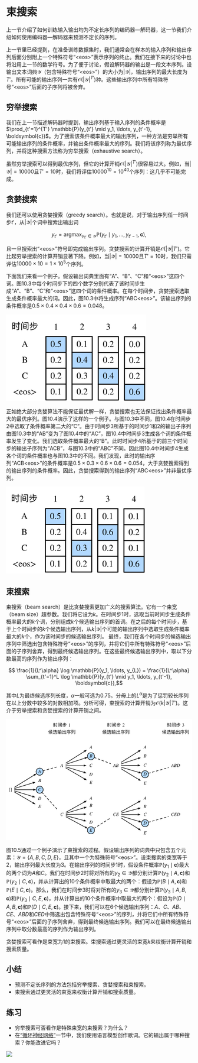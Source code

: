 # 束搜索

上一节介绍了如何训练输入输出均为不定长序列的编码器—解码器，这一节我们介绍如何使用编码器—解码器来预测不定长的序列。

上一节里已经提到，在准备训练数据集时，我们通常会在样本的输入序列和输出序列后面分别附上一个特殊符号“&lt;eos&gt;”表示序列的终止。我们在接下来的讨论中也将沿用上一节的数学符号。为了便于讨论，假设解码器的输出是一段文本序列。设输出文本词典$\mathcal{Y}$（包含特殊符号“&lt;eos&gt;”）的大小为$\left|\mathcal{Y}\right|$，输出序列的最大长度为$T'$。所有可能的输出序列一共有$\mathcal{O}(\left|\mathcal{Y}\right|^{T'})$种。这些输出序列中所有特殊符号“&lt;eos&gt;”后面的子序列将被舍弃。



## 穷举搜索

我们在上一节描述解码器时提到，输出序列基于输入序列的条件概率是$\prod_{t'=1}^{T'} \mathbb{P}(y_{t'} \mid y_1, \ldots, y_{t'-1}, \boldsymbol{c})$。为了搜索该条件概率最大的输出序列，一种方法是穷举所有可能输出序列的条件概率，并输出条件概率最大的序列。我们将该序列称为最优序列，并将这种搜索方法称为穷举搜索（exhaustive search）。

虽然穷举搜索可以得到最优序列，但它的计算开销$\mathcal{O}(\left|\mathcal{Y}\right|^{T'})$很容易过大。例如，当$|\mathcal{Y}|=10000$且$T'=10$时，我们将评估$10000^{10} = 10^{40}$个序列：这几乎不可能完成。



## 贪婪搜索

我们还可以使用贪婪搜索（greedy search）。也就是说，对于输出序列任一时间步$t'$，从$|\mathcal{Y}|$个词中搜索出输出词

$$y_{t'} = \text{argmax}_{y_{t'} \in \mathcal{Y}} \mathbb{P}(y_{t'} \mid y_1, \ldots, y_{t'-1}, \boldsymbol{c}),$$

且一旦搜索出“&lt;eos&gt;”符号即完成输出序列。贪婪搜索的计算开销是$\mathcal{O}(\left|\mathcal{Y}\right|T')$。它比起穷举搜索的计算开销显著下降。例如，当$|\mathcal{Y}|=10000$且$T'=10$时，我们只需评估$10000\times10=1\times10^5$个序列。


下面我们来看一个例子。假设输出词典里面有“A”、“B”、“C”和“&lt;eos&gt;”这四个词。图10.3中每个时间步下的四个数字分别代表了该时间步生成“A”、“B”、“C”和“&lt;eos&gt;”这四个词的条件概率。在每个时间步，贪婪搜索选取生成条件概率最大的词。因此，图10.3中将生成序列“ABC&lt;eos&gt;”。该输出序列的条件概率是$0.5\times0.4\times0.4\times0.6 = 0.048$。


![每个时间步下的四个数字分别代表了该时间步生成“A”、“B”、“C”和“&lt;eos&gt;”这四个词的条件概率。在每个时间步，贪婪搜索选取生成条件概率最大的词。](../img/s2s_prob1.svg)


正如绝大部分贪婪算法不能保证最优解一样，贪婪搜索也无法保证找出条件概率最大的最优序列。图10.4演示了这样的一个例子。与图10.3中不同，图10.4在时间步2中选取了条件概率第二大的“C”。由于时间步3所基于的时间步1和2的输出子序列由图10.3中的“AB”变为了图10.4中的“AC”，图10.4中时间步3生成各个词的条件概率发生了变化。我们选取条件概率最大的“B”。此时时间步4所基于的前三个时间步的输出子序列为“ACB”，与图10.3中的“ABC”不同。因此图10.4中时间步4生成各个词的条件概率也与图10.3中的不同。我们发现，此时的输出序列“ACB&lt;eos&gt;”的条件概率是$0.5\times0.3\times0.6\times0.6=0.054$，大于贪婪搜索得到的输出序列的条件概率。因此，贪婪搜索得到的输出序列“ABC&lt;eos&gt;”并非最优序列。

![每个时间步下的四个数字分别代表了该时间步生成“A”、“B”、“C”和“&lt;eos&gt;”这四个词的条件概率。在时间步2选取条件概率第二大的“C”。](../img/s2s_prob2.svg)



## 束搜索

束搜索（beam search）是比贪婪搜索更加广义的搜索算法。它有一个束宽（beam size）超参数。我们将它设为$k$。在时间步1时，选取当前时间步生成条件概率最大的$k$个词，分别组成$k$个候选输出序列的首词。在之后的每个时间步，基于上个时间步的$k$个候选输出序列，从$k\left|\mathcal{Y}\right|$个可能的输出序列中选取生成条件概率最大的$k$个，作为该时间步的候选输出序列。
最终，我们在各个时间步的候选输出序列中筛选出包含特殊符号“&lt;eos&gt;”的序列，并将它们中所有特殊符号“&lt;eos&gt;”后面的子序列舍弃，得到最终候选输出序列。在这些最终候选输出序列中，取以下分数最高的序列作为输出序列：

$$ \frac{1}{L^\alpha} \log \mathbb{P}(y_1, \ldots, y_{L}) = \frac{1}{L^\alpha} \sum_{t'=1}^L \log \mathbb{P}(y_{t'} \mid y_1, \ldots, y_{t'-1}, \boldsymbol{c}),$$

其中$L$为最终候选序列长度，$\alpha$一般可选为0.75。分母上的$L^\alpha$是为了惩罚较长序列在以上分数中较多的对数相加项。分析可得，束搜索的计算开销为$\mathcal{O}(k\left|\mathcal{Y}\right|T')$。这介于穷举搜索和贪婪搜索的计算开销之间。


![束搜索的过程。束宽为2，输出序列最大长度为3。候选输出序列有$A$、$C$、$AB$、$CE$、$ABD$和$CED$。](../img/beam_search.svg)


图10.5通过一个例子演示了束搜索的过程。假设输出序列的词典中只包含五个元素：$\mathcal{Y} = \{A, B, C, D, E\}$，且其中一个为特殊符号“&lt;eos&gt;”。设束搜索的束宽等于2，输出序列最大长度为3。在输出序列的时间步1时，假设条件概率$\mathbb{P}(y_1 \mid \boldsymbol{c})$最大的两个词为$A$和$C$。我们在时间步2时将对所有的$y_2 \in \mathcal{Y}$都分别计算$\mathbb{P}(y_2 \mid A, \boldsymbol{c})$和$\mathbb{P}(y_2 \mid C, \boldsymbol{c})$，并从计算出的10个条件概率中取最大的两个：假设为$\mathbb{P}(B \mid A, \boldsymbol{c})$和$\mathbb{P}(E \mid C, \boldsymbol{c})$。那么，我们在时间步3时将对所有的$y_3 \in \mathcal{Y}$都分别计算$\mathbb{P}(y_3 \mid A, B, \boldsymbol{c})$和$\mathbb{P}(y_3 \mid C, E, \boldsymbol{c})$，并从计算出的10个条件概率中取最大的两个：假设为$\mathbb{P}(D \mid A, B, \boldsymbol{c})$和$\mathbb{P}(D \mid C, E, \boldsymbol{c})$。接下来，我们可以在6个候选输出序列：$A$、$C$、$AB$、$CE$、$ABD$和$CED$中筛选出包含特殊符号“&lt;eos&gt;”的序列，并将它们中所有特殊符号“&lt;eos&gt;”后面的子序列舍弃，得到最终候选输出序列。我们可以在最终候选输出序列中取分数最高的序列作为输出序列。

贪婪搜索可看作是束宽为1的束搜索。束搜索通过更灵活的束宽$k$来权衡计算开销和搜索质量。


## 小结

* 预测不定长序列的方法包括穷举搜索、贪婪搜索和束搜索。
* 束搜索通过更灵活的束宽来权衡计算开销和搜索质量。


## 练习

* 穷举搜索可否看作是特殊束宽的束搜索？为什么？
* 在[“循环神经网络”](../chapter_recurrent-neural-networks/rnn.md)一节中，我们使用语言模型创作歌词。它的输出属于哪种搜索？你能改进它吗？




![](../img/qr_beam-search.svg)
